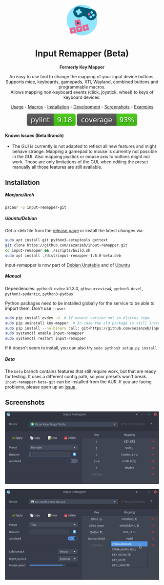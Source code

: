 <p align="center"><img src="data/input-remapper.svg" width=100/></p>

<h1 align="center">Input Remapper (Beta)</h1>

<p align="center"><b>Formerly Key Mapper</b></p>

<p align="center">
  An easy to use tool to change the mapping of your input device buttons.<br/>
  Supports mice, keyboards, gamepads, X11, Wayland, combined buttons and programmable macros.<br/>
  Allows mapping non-keyboard events (click, joystick, wheel) to keys of keyboard devices.
</p>

<p align="center"><a href="readme/usage.md">Usage</a> - <a href="readme/macros.md">Macros</a> - <a href="#installation">Installation</a> - <a href="readme/development.md">Development</a> - <a href="#screenshots">Screenshots</a> - <a href="readme/examples.md">Examples</a></p>

<p align="center"><img src="readme/pylint.svg"/> <img src="readme/coverage.svg"/></p>

#### Known Issues (Beta Branch)

 * The GUI is currently is not adapted to reflect all new features and might behave strange.
   Mapping a gamepad to mouse is currently not possible in the GUI. 
   Also mapping joystick or mouse axis to buttons might not work.
   Those are only limitations of the GUI, when editing the preset manually all those features are still available.

## Installation

##### Manjaro/Arch

```bash
pacaur -S input-remapper-git
```

##### Ubuntu/Debian

Get a .deb file from the [release page](https://github.com/sezanzeb/input-remapper/releases)
or install the latest changes via:

```bash
sudo apt install git python3-setuptools gettext
git clone https://github.com/sezanzeb/input-remapper.git
cd input-remapper && ./scripts/build.sh
sudo apt install ./dist/input-remapper-1.6.0-beta.deb
```

input-remapper is now part of [Debian Unstable](https://packages.debian.org/sid/input-remapper)
and of [Ubuntu](https://packages.ubuntu.com/jammy/input-remapper)

##### Manual

Dependencies: `python3-evdev` ≥1.3.0, `gtksourceview4`, `python3-devel`, `python3-pydantic`, `python3-pydbus`

Python packages need to be installed globally for the service to be able to import them. Don't use `--user`

```bash
sudo pip install evdev -U  # If newest version not in distros repo
sudo pip uninstall key-mapper  # In case the old package is still installed
sudo pip install --no-binary :all: git+https://github.com/sezanzeb/input-remapper.git
sudo systemctl enable input-remapper
sudo systemctl restart input-remapper
```

If it doesn't seem to install, you can also try `sudo python3 setup.py install`

##### Beta

The `beta` branch contains features that still require work, but that are ready for testing. It uses a different
config path, so your presets won't break. `input-remapper-beta-git` can be installed from the AUR. If you are
facing problems, please open up an [issue](https://github.com/sezanzeb/input-remapper/issues).

## Screenshots

<p align="center">
  <img src="readme/screenshot.png"/>
</p>

<p align="center">
  <img src="readme/screenshot_2.png"/>
</p>
